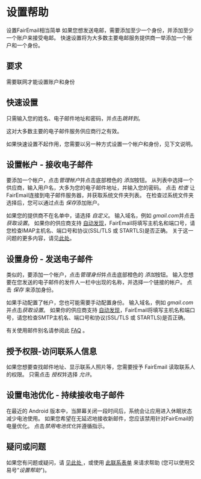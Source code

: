 # 设置帮助

设置FairEmail相当简单 如果您想发送电邮，需要添加至少一个身份，并添加至少一个账户来接受电邮。 快速设置将为大多数主要电邮服务提供商一举添加一个账户和一个身份。

## 要求

需要联网才能设置账户和身份

## 快速设置

只需输入您的姓名、电子邮件地址和密码，并点击*跳转到*。

这对大多数主要的电子邮件服务供应商行之有效。

如果快速设置不起作用，您需要以另一种方式设置一个帐户和身份，见下文说明。

## 设置帐户 - 接收电子邮件

要添加一个帐户，点击*管理帐户*并点击底部橙色的 *添加*按钮。 从列表中选择一个供应商，输入用户名，大多为您的电子邮件地址，并输入您的密码。 点击 *检查* 让FairEmail连接到电子邮件服务器，并获取系统文件夹列表。 在检查过系统文件夹选择后，您可以通过点击 *保存*添加账户。

如果您的提供商不在名单中，请选择 *自定义*。 输入域名，例如 *gmail.com*并点击*获取设置*。 如果你的供应商支持 [自动发现](https://tools.ietf.org/html/rfc6186)，FairEmail将填写主机名和端口号，请您检查IMAP主机名、端口号和协议(SSL/TLS 或 STARTLS)是否正确。 关于这一问题的更多内容，请见[此处](https://github.com/M66B/FairEmail/blob/master/FAQ.md#authorizing-accounts)。

## 设置身份 - 发送电子邮件

类似的，要添加一个帐户，点击*管理身份*并点击底部橙色的 *添加*按钮。 输入您想要在您发送的电子邮件的发件人一栏中出现的名称，并选择一个链接的帐户。 点击 *保存* 来添加身份。

如果手动配置了帐户，您也可能需要手动配置身份。 输入域名，例如 *gmail.com*并点击*获取设置*。 如果你的供应商支持 [自动发现](https://tools.ietf.org/html/rfc6186)，FairEmail将填写主机名和端口号，请您检查SMTP主机名、端口号和协议(SSL/TLS 或 STARTLS)是否正确。

有关使用邮件别名请参阅此 [FAQ](https://github.com/M66B/FairEmail/blob/master/FAQ.md#FAQ9) 。

## 授予权限-访问联系人信息

如果您想要查找邮件地址、显示联系人照片等，您需要授予 FairEmail 读取联系人的权限。 只需点击 *授权*并选择 *允许*。

## 设置电池优化 - 持续接收电子邮件

在最近的 Android 版本中，当屏幕关闭一段时间后，系统会让应用进入休眠状态减少电池使用。 如果您希望在无延迟地接收新邮件，您应该禁用针对FairEmail的电量优化。 点击*禁用电池优化*并遵循指示。

## 疑问或问题

如果您有问题或疑问，请 [见此处 ](https://github.com/M66B/FairEmail/blob/master/FAQ.md)，或使用 [此联系表单](https://contact.faircode.eu/?product=fairemailsupport) 来请求帮助 (您可以使用交易号“*设置帮助*")。